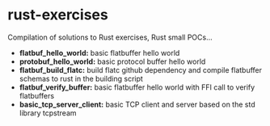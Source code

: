 # rust-exercises
Compilation of solutions to Rust exercises, Rust small POCs...

* **flatbuf_hello_world:** basic flatbuffer hello world
* **protobuf_hello_world:** basic protocol buffer hello world
* **flatbuf_build_flatc:** build flatc github dependency and compile flatbuffer schemas to rust in the building script
* **flatbuf_verify_buffer:** basic flatbuffer hello world with FFI call to verify flatbuffers
* **basic_tcp_server_client:** basic TCP client and server based on the std library tcpstream

